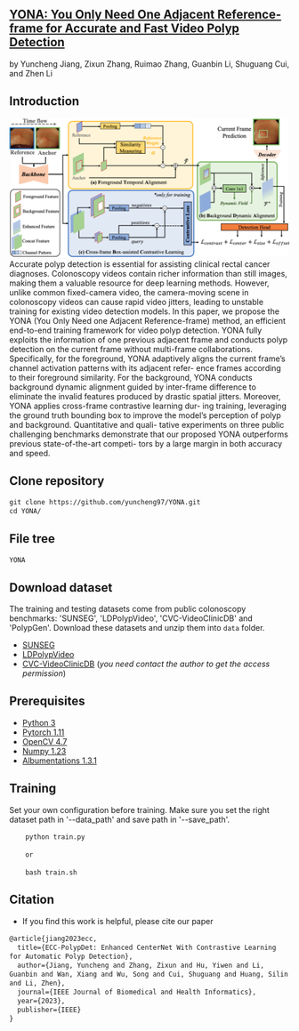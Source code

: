 ## [YONA: You Only Need One Adjacent Reference-frame for Accurate and Fast Video Polyp Detection](https://arxiv.org/abs/2306.03686)
by Yuncheng Jiang, Zixun Zhang, Ruimao Zhang, Guanbin Li, Shuguang Cui, and Zhen Li

## Introduction
![framework](./figures/framework.png) 
Accurate polyp detection is essential for assisting clinical rectal cancer diagnoses. Colonoscopy videos contain richer information than still images, making them a valuable resource for deep learning methods. However, unlike common fixed-camera video, the camera-moving scene in colonoscopy videos can cause rapid video jitters, leading to unstable training for existing video detection models. In this paper, we propose the YONA (You Only Need one Adjacent Reference-frame) method, an efficient end-to-end training framework for video polyp detection. YONA fully exploits the information of one previous adjacent frame and conducts polyp detection on the current frame without multi-frame collaborations. Specifically, for the foreground, YONA adaptively aligns the current frame’s channel activation patterns with its adjacent refer- ence frames according to their foreground similarity. For the background, YONA conducts background dynamic alignment guided by inter-frame difference to eliminate the invalid features produced by drastic spatial jitters. Moreover, YONA applies cross-frame contrastive learning dur- ing training, leveraging the ground truth bounding box to improve the model’s perception of polyp and background. Quantitative and quali- tative experiments on three public challenging benchmarks demonstrate that our proposed YONA outperforms previous state-of-the-art competi- tors by a large margin in both accuracy and speed.

## Clone repository

```shell
git clone https://github.com/yuncheng97/YONA.git
cd YONA/
```

## File tree
```
YONA                         

```

## Download dataset

The training and testing datasets come from public colonoscopy benchmarks: 'SUNSEG', 'LDPolypVideo', 'CVC-VideoClinicDB' and 'PolypGen'. Download these datasets and unzip them into `data` folder.

- [SUNSEG](http://sundatabase.org/)
- [LDPolypVideo](https://github.com/dashishi/LDPolypVideo-Benchmark)
- [CVC-VideoClinicDB](https://giana.grand-challenge.org/) (*you need contact the author to get the access permission*)

## Prerequisites

- [Python 3](https://www.python.org/)
- [Pytorch 1.11](http://pytorch.org/)
- [OpenCV 4.7](https://opencv.org/)
- [Numpy 1.23](https://numpy.org/)
- [Albumentations 1.3.1](https://github.com/albumentations-team/albumentations)


## Training
Set your own configuration before training. Make sure you set the right dataset path in '--data_path' and save path in '--save_path'.
```shell
    python train.py

    or

    bash train.sh
```

## Citation
- If you find this work is helpful, please cite our paper
```
@article{jiang2023ecc,
  title={ECC-PolypDet: Enhanced CenterNet With Contrastive Learning for Automatic Polyp Detection},
  author={Jiang, Yuncheng and Zhang, Zixun and Hu, Yiwen and Li, Guanbin and Wan, Xiang and Wu, Song and Cui, Shuguang and Huang, Silin and Li, Zhen},
  journal={IEEE Journal of Biomedical and Health Informatics},
  year={2023},
  publisher={IEEE}
}
```